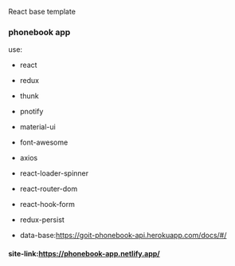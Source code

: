 React base template

### phonebook app

use:

- react
- redux
- thunk
- pnotify
- material-ui
- font-awesome
- axios
- react-loader-spinner
- react-router-dom
- react-hook-form
- redux-persist

- data-base:https://goit-phonebook-api.herokuapp.com/docs/#/

#### site-link:https://phonebook-app.netlify.app/
